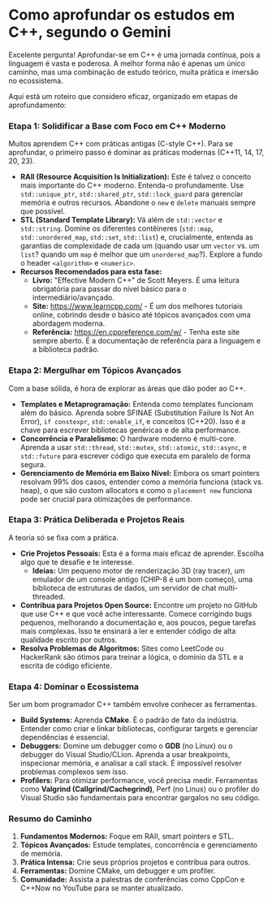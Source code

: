 # Como aprofundar os estudos em C++, segundo o Gemini

Excelente pergunta! Aprofundar-se em C++ é uma jornada contínua, pois a linguagem é vasta e poderosa. A melhor forma não é apenas um único caminho, mas uma combinação de estudo teórico, muita prática e imersão no ecossistema.

Aqui está um roteiro que considero eficaz, organizado em etapas de aprofundamento:

### Etapa 1: Solidificar a Base com Foco em C++ Moderno

Muitos aprendem C++ com práticas antigas (C-style C++). Para se aprofundar, o primeiro passo é dominar as práticas modernas (C++11, 14, 17, 20, 23).

* **RAII (Resource Acquisition Is Initialization):** Este é talvez o conceito mais importante do C++ moderno. Entenda-o profundamente. Use `std::unique_ptr`, `std::shared_ptr`, `std::lock_guard` para gerenciar memória e outros recursos. Abandone o `new` e `delete` manuais sempre que possível.
* **STL (Standard Template Library):** Vá além de `std::vector` e `std::string`. Domine os diferentes contêineres (`std::map`, `std::unordered_map`, `std::set`, `std::list`) e, crucialmente, entenda as garantias de complexidade de cada um (quando usar um `vector` vs. um `list`? quando um `map` é melhor que um `unordered_map`?). Explore a fundo o header `<algorithm>` e `<numeric>`.
* **Recursos Recomendados para esta fase:**
  * **Livro:** "Effective Modern C++" de Scott Meyers. É uma leitura obrigatória para passar do nível básico para o intermediário/avançado.
  * **Site:** <https://www.learncpp.com/> - É um dos melhores tutoriais online, cobrindo desde o básico até tópicos avançados com uma abordagem moderna.
  * **Referência:** <https://en.cppreference.com/w/> - Tenha este site sempre aberto. É a documentação de referência para a linguagem e a biblioteca padrão.

### Etapa 2: Mergulhar em Tópicos Avançados

Com a base sólida, é hora de explorar as áreas que dão poder ao C++.

* **Templates e Metaprogramação:** Entenda como templates funcionam além do básico. Aprenda sobre SFINAE (Substitution Failure Is Not An Error), `if constexpr`, `std::enable_if`, e conceitos (C++20). Isso é a chave para escrever bibliotecas genéricas e de alta performance.
* **Concorrência e Paralelismo:** O hardware moderno é multi-core. Aprenda a usar `std::thread`, `std::mutex`, `std::atomic`, `std::async`, e `std::future` para escrever código que executa em paralelo de forma segura.
* **Gerenciamento de Memória em Baixo Nível:** Embora os smart pointers resolvam 99% dos casos, entender como a memória funciona (stack vs. heap), o que são custom allocators e como o `placement new` funciona pode ser crucial para otimizações de performance.

### Etapa 3: Prática Deliberada e Projetos Reais

A teoria só se fixa com a prática.

* **Crie Projetos Pessoais:** Esta é a forma mais eficaz de aprender. Escolha algo que te desafie e te interesse.
  * **Ideias:** Um pequeno motor de renderização 3D (ray tracer), um emulador de um console antigo (CHIP-8 é um bom começo), uma biblioteca de estruturas de dados, um servidor de chat multi-threaded.
* **Contribua para Projetos Open Source:** Encontre um projeto no GitHub que use C++ e que você ache interessante. Comece corrigindo bugs pequenos, melhorando a documentação e, aos poucos, pegue tarefas mais complexas. Isso te ensinará a ler e entender código de alta qualidade escrito por outros.
* **Resolva Problemas de Algoritmos:** Sites como LeetCode ou HackerRank são ótimos para treinar a lógica, o domínio da STL e a escrita de código eficiente.

### Etapa 4: Dominar o Ecossistema

Ser um bom programador C++ também envolve conhecer as ferramentas.

* **Build Systems:** Aprenda **CMake**. É o padrão de fato da indústria. Entender como criar e linkar bibliotecas, configurar targets e gerenciar dependências é essencial.
* **Debuggers:** Domine um debugger como o **GDB** (no Linux) ou o debugger do Visual Studio/CLion. Aprenda a usar breakpoints, inspecionar memória, e analisar a call stack. É impossível resolver problemas complexos sem isso.
* **Profilers:** Para otimizar performance, você precisa medir. Ferramentas como **Valgrind (Callgrind/Cachegrind)**, Perf (no Linux) ou o profiler do Visual Studio são fundamentais para encontrar gargalos no seu código.

### Resumo do Caminho

1. **Fundamentos Modernos:** Foque em RAII, smart pointers e STL.
2. **Tópicos Avançados:** Estude templates, concorrência e gerenciamento de memória.
3. **Prática Intensa:** Crie seus próprios projetos e contribua para outros.
4. **Ferramentas:** Domine CMake, um debugger e um profiler.
5. **Comunidade:** Assista a palestras de conferências como CppCon e C++Now no YouTube para se manter atualizado.
